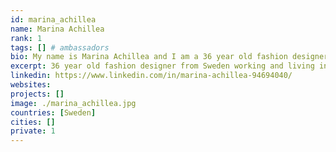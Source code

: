 ```yaml
---
id: marina_achillea
name: Marina Achillea
rank: 1
tags: [] # ambassadors
bio: My name is Marina Achillea and I am a 36 year old fashion designer from Sweden working and living in London with my husband. I am proud to be reperesenting the ThreeFold foundatoin and look forward to exciting and changing times ahead. Ambassador fell in love with Threefold I believe that the internet should be a fundamental right for every person in the world. That belief is shared by the ThreeFold foundation in it’s quest to expand the reach of the web to every corner of the world.
excerpt: 36 year old fashion designer from Sweden working and living in London.
linkedin: https://www.linkedin.com/in/marina-achillea-94694040/
websites: 
projects: []
image: ./marina_achillea.jpg
countries: [Sweden]
cities: []
private: 1
---
```

